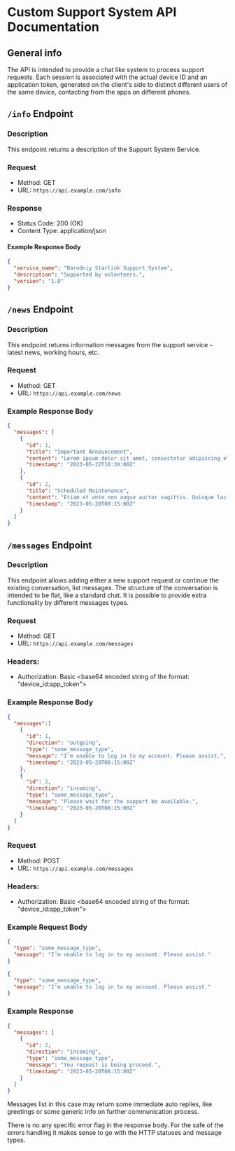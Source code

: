 # Custom Support System API Documentation

## General info

The API is intended to provide a chat like system to process support requests.
Each session is associated with the actual device ID and an application token,
generated on the client's side to distinct different users of the same device,
contacting from the apps on different phones.

## `/info` Endpoint

### Description
This endpoint returns a description of the Support System Service.

### Request
- Method: GET
- URL: `https://api.example.com/info`

### Response
- Status Code: 200 (OK)
- Content Type: application/json

#### Example Response Body
```json
{
  "service_name": "Narodniy Starlink Support System",
  "description": "Supported by volonteers.",
  "version": "1.0"
}
```

## `/news` Endpoint

### Description
This endpoint returns information messages from the support service - latest news, working hours, etc.

### Request
- Method: GET
- URL: `https://api.example.com/news`

### Example Response Body
```json
{
  "messages": [
    {
      "id": 1,
      "title": "Important Announcement",
      "content": "Lorem ipsum dolor sit amet, consectetur adipiscing elit. Vestibulum aliquam nisl eget lacus aliquam, sed lacinia mi faucibus.",
      "timestamp": "2023-05-22T10:30:00Z"
    },
    {
      "id": 2,
      "title": "Scheduled Maintenance",
      "content": "Etiam et ante non augue auctor sagittis. Quisque lacinia enim at orci elementum, nec viverra enim bibendum.",
      "timestamp": "2023-05-20T08:15:00Z"
    }
  ]
}
```

## `/messages` Endpoint

### Description
This endpoint allows adding either a new support request or continue the existing conversation,
list messages.
The structure of the conversation is intended to be flat, like a standard chat.
It is possible to provide extra functionality by different messages types.  

### Request
- Method: GET
- URL: `https://api.example.com/messages`

### Headers:
- Authorization: Basic <base64 encoded string of the format: "device_id:app_token">

### Example Response Body
```json
{
  "messages":[
    {
      "id": 1,
      "direction": "outgoing", 
      "type": "some_message_type",
      "message": "I'm unable to log in to my account. Please assist.",
      "timestamp": "2023-05-20T08:15:00Z"
    },
    {
      "id": 2,
      "direction": "incoming", 
      "type": "some_message_type",
      "message": "Please wait for the support be available.",
      "timestamp": "2023-05-20T08:15:00Z"
    }
  ] 
}
```

### Request
- Method: POST
- URL: `https://api.example.com/messages`

### Headers:
- Authorization: Basic <base64 encoded string of the format: "device_id:app_token">


### Example Request Body
```json
{
  "type": "some_message_type",
  "message": "I'm unable to log in to my account. Please assist."
}
```

```json
{
  "type": "some_message_type",
  "message": "I'm unable to log in to my account. Please assist."
}
```

### Example Response
```json
{
  "messages": [
    {
      "id": 2,
      "direction": "incoming", 
      "type": "some_message_type",
      "message": "You request is being proceed.",
      "timestamp": "2023-05-20T08:15:00Z"
    }
  ]
}
```

Messages list in this case may return some immediate auto replies,
like greetings or some generic info on further communication process.

There is no any specific error flag in the response body.
For the safe of the errors handling it makes sense to go with the HTTP statuses 
and message types.
